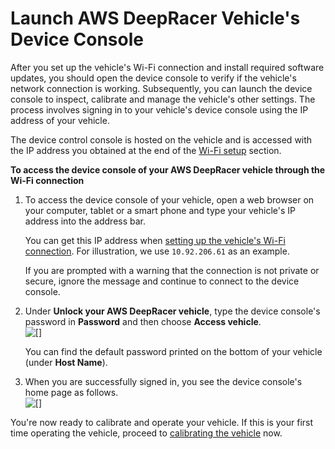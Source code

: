 # Launch AWS DeepRacer Vehicle's Device Console<a name="deepracer-set-up-vehicle-test-drive"></a>

After you set up the vehicle's Wi\-Fi connection and install required software updates, you should open the device console to verify if the vehicle's network connection is working\. Subsequently, you can launch the device console to inspect, calibrate and manage the vehicle's other settings\. The process involves signing in to your vehicle's device console using the IP address of your vehicle\.

The device control console is hosted on the vehicle and is accessed with the IP address you obtained at the end of the [Wi\-Fi setup](deepracer-set-up-vehicle.md#deepracer-set-up-vehicle-wifi-connection) section\. 



**To access the device console of your AWS DeepRacer vehicle through the Wi\-Fi connection**

1. To access the device console of your vehicle, open a web browser on your computer, tablet or a smart phone and type your vehicle's IP address into the address bar\. 

   You can get this IP address when [setting up the vehicle's Wi\-Fi connection](deepracer-set-up-vehicle.md#deepracer-set-up-vehicle-wifi-connection)\. For illustration, we use `10.92.206.61` as an example\. 

   If you are prompted with a warning that the connection is not private or secure, ignore the message and continue to connect to the device console\.

1. Under **Unlock your AWS DeepRacer vehicle**, type the device console's password in **Password** and then choose **Access vehicle**\.  
![\[\]](http://docs.aws.amazon.com/deepracer/latest/developerguide/images/deepracer-access-vehicle-password.png)

   You can find the default password printed on the bottom of your vehicle \(under **Host Name**\)\.

1. When you are successfully signed in, you see the device console's home page as follows\.   
![\[\]](http://docs.aws.amazon.com/deepracer/latest/developerguide/images/deepracer-device-console-home.png)

You're now ready to calibrate and operate your vehicle\. If this is your first time operating the vehicle, proceed to [calibrating the vehicle](deepracer-calibrate-vehicle.md) now\.